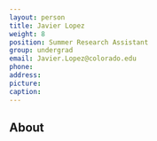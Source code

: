 ```yaml
---
layout: person
title: Javier Lopez
weight: 8
position: Summer Research Assistant
group: undergrad
email: Javier.Lopez@colorado.edu
phone:
address:
picture: 
caption:  
---
```



## About
